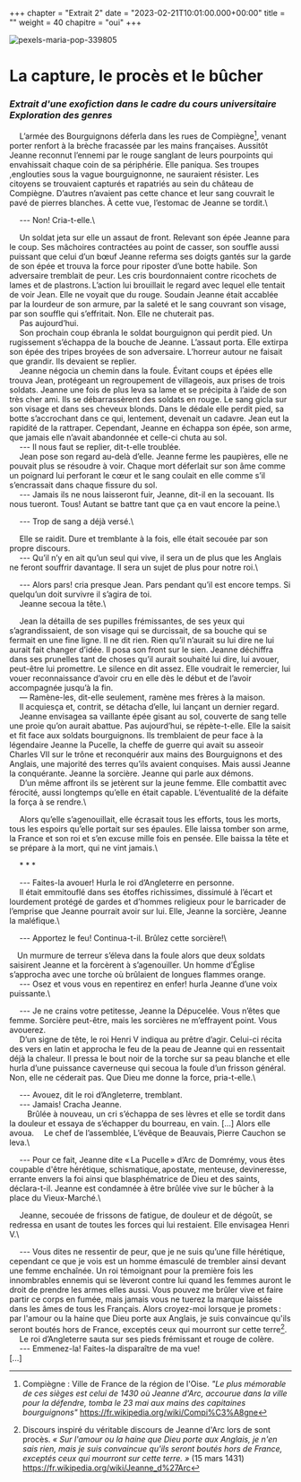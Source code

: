 +++
chapter = "Extrait 2"
date = "2023-02-21T10:01:00.000+00:00"
title = ""
weight = 40
chapitre = "oui"
+++

![pexels-maria-pop-339805](https://user-images.githubusercontent.com/125170529/231293087-d680a988-b6d8-4104-95c0-ba1638b5e40a.jpg)


# La capture, le procès et le bûcher

### _Extrait d'une exofiction dans le cadre du cours universitaire Exploration des genres_
 
  L’armée des Bourguignons déferla dans les rues de Compiègne[^1], venant porter renfort à la brèche fracassée par les mains françaises. Aussitôt Jeanne reconnut l’ennemi par le rouge sanglant de leurs pourpoints qui envahissait chaque coin de sa périphérie. Elle paniqua. Ses troupes ,englouties sous la vague bourguignonne, ne sauraient résister. Les citoyens se trouvaient capturés et rapatriés au sein du château de Compiègne. D’autres n’avaient pas cette chance et leur sang couvrait le pavé de pierres blanches. À cette vue, l’estomac de Jeanne se tordit.\

  --- Non! Cria-t-elle.\

  Un soldat jeta sur elle un assaut de front. Relevant son épée Jeanne para le coup. Ses mâchoires contractées au point de casser, son souffle aussi puissant que celui d’un bœuf Jeanne referma ses doigts gantés sur la garde de son épée et trouva la force pour riposter d’une botte habile. Son adversaire tremblait de peur. Les cris bourdonnaient contre ricochets de lames et de plastrons. L’action lui brouillait le regard avec lequel elle tentait de voir Jean. Elle ne voyait que du rouge. Soudain Jeanne était accablée par la lourdeur de son armure, par la saleté et le sang couvrant son visage, par son souffle qui s’effritait. Non. Elle ne chuterait pas.\
  Pas aujourd’hui.\
  Son prochain coup ébranla le soldat bourguignon qui perdit pied. Un rugissement s’échappa de la bouche de Jeanne. L’assaut porta. Elle extirpa son épée des tripes broyées de son adversaire. L’horreur autour ne faisait que grandir. Ils devaient se replier.\
  Jeanne négocia un chemin dans la foule. Évitant coups et épées elle trouva Jean, protégeant un regroupement de villageois, aux prises de trois soldats. Jeanne une fois de plus leva sa lame et se précipita à l’aide de son très cher ami. Ils se débarrassèrent des soldats en rouge. Le sang gicla sur son visage et dans ses cheveux blonds. Dans le dédale elle perdit pied, sa botte s’accrochant dans ce qui, lentement, devenait un cadavre. Jean eut la rapidité de la rattraper. Cependant, Jeanne en échappa son épée, son arme, que jamais elle n’avait abandonnée et celle-ci chuta au sol.\
  --- Il nous faut se replier, dit-t-elle troublée.\
  Jean pose son regard au-delà d’elle. Jeanne ferme les paupières, elle ne pouvait plus se résoudre à voir. Chaque mort déferlait sur son âme comme un poignard lui perforant le cœur et le sang coulait en elle comme s’il s’encrassait dans chaque fissure du sol.\
  --- Jamais ils ne nous laisseront fuir, Jeanne, dit-il en la secouant. Ils nous tueront. Tous! Autant se battre tant que ça en vaut encore la peine.\

  --- Trop de sang a déjà versé.\

  Elle se raidit. Dure et tremblante à la fois, elle était secouée par son propre discours.\
  --- Qu’il n’y en ait qu’un seul qui vive, il sera un de plus que les Anglais ne feront souffrir davantage. Il sera un sujet de plus pour notre roi.\

  --- Alors pars! cria presque Jean. Pars pendant qu’il est encore temps. Si quelqu’un doit survivre il s’agira de toi.\
  Jeanne secoua la tête.\
 
  Jean la détailla de ses pupilles frémissantes, de ses yeux qui s’agrandissaient, de son visage qui se durcissait, de sa bouche qui se fermait en une fine ligne. Il ne dit rien. Rien qu’il n’aurait su lui dire ne lui aurait fait changer d’idée. Il posa son front sur le sien. Jeanne déchiffra dans ses prunelles tant de choses qu’il aurait souhaité lui dire, lui avouer, peut-être lui promettre. Le silence en dit assez. Elle voudrait le remercier, lui vouer reconnaissance d’avoir cru en elle dès le début et de l’avoir accompagnée jusqu’à la fin.\
  — Ramène-les, dit-elle seulement, ramène mes frères à la maison.\
  Il acquiesça et, contrit, se détacha d’elle, lui lançant un dernier regard.\
  Jeanne envisagea sa vaillante épée gisant au sol, couverte de sang telle une proie qu’on aurait abattue. Pas aujourd’hui, se répète-t-elle. Elle la saisit et fit face aux soldats bourguignons. Ils tremblaient de peur face à la légendaire Jeanne la Pucelle, la cheffe de guerre qui avait su asseoir Charles VII sur le trône et reconquérir aux mains des Bourguignons et des Anglais, une majorité des terres qu’ils avaient conquises. Mais aussi Jeanne la conquérante. Jeanne la sorcière. Jeanne qui parle aux démons.\
  D’un même affront ils se jetèrent sur la jeune femme. Elle combattit avec férocité, aussi longtemps qu’elle en était capable. L’éventualité de la défaite la força à se rendre.\

  Alors qu’elle s’agenouillait, elle écrasait tous les efforts, tous les morts, tous les espoirs qu’elle portait sur ses épaules. Elle laissa tomber son arme, la France et son roi et s’en excuse mille fois en pensée. Elle baissa la tête et se prépare à la mort, qui ne vint jamais.\
  
  * * * 

  --- Faites-la avouer! Hurla le roi d’Angleterre en personne.\
  Il était emmitouflé dans ses étoffes richissimes, dissimulé à l’écart et lourdement protégé de gardes et d’hommes religieux pour le barricader de l’emprise que Jeanne pourrait avoir sur lui. Elle, Jeanne la sorcière, Jeanne la maléfique.\

  --- Apportez le feu! Continua-t-il. Brûlez cette sorcière!\
  
 Un murmure de terreur s’éleva dans la foule alors que deux soldats saisirent Jeanne et la forcèrent à s’agenouiller. Un homme d’Église s’approcha avec une torche où brûlaient de longues flammes orange.\
  --- Osez et vous vous en repentirez en enfer! hurla Jeanne d’une voix puissante.\ 

  --- Je ne crains votre petitesse, Jeanne la Dépucelée. Vous n’êtes que femme. Sorcière peut-être, mais les sorcières ne m’effrayent point. Vous avouerez.  
  D’un signe de tête, le roi Henri V indiqua au prêtre d’agir. Celui-ci récita des vers en latin et approcha le feu de la peau de Jeanne qui en ressentait déjà la chaleur. Il pressa le bout noir de la torche sur sa peau blanche et elle hurla d’une puissance caverneuse qui secoua la foule d’un frisson général. Non, elle ne céderait pas. Que Dieu me donne la force, pria-t-elle.\

  --- Avouez, dit le roi d’Angleterre, tremblant.\
  --- Jamais! Cracha Jeanne.\
   Brûlée à nouveau, un cri s’échappa de ses lèvres et elle se tordit dans la douleur et essaya de s’échapper du bourreau, en vain. [...] Alors elle avoua. 
 Le chef de l’assemblée, L’évêque de Beauvais, Pierre Cauchon se leva.\

  --- Pour ce fait, Jeanne dite « La Pucelle » d’Arc de Domrémy, vous êtes coupable d'être hérétique, schismatique, apostate, menteuse, devineresse, errante envers la foi ainsi que blasphématrice de Dieu et des saints, déclara-t-il. Jeanne est condamnée à être brûlée vive sur le bûcher à la place du Vieux-Marché.\

  Jeanne, secouée de frissons de fatigue, de douleur et de dégoût, se redressa en usant de toutes les forces qui lui restaient. Elle envisagea Henri V.\ 

  --- Vous dites ne ressentir de peur, que je ne suis qu’une fille hérétique, cependant ce que je vois est un homme émasculé de trembler ainsi devant une femme enchaînée. Un roi témoignant pour la première fois les innombrables ennemis qui se lèveront contre lui quand les femmes auront le droit de prendre les armes elles aussi. Vous pouvez me brûler vive et faire partir ce corps en fumée, mais jamais vous ne tuerez la marque laissée dans les âmes de tous les Français. Alors croyez-moi lorsque je promets : par l'amour ou la haine que Dieu porte aux Anglais, je suis convaincue qu'ils seront boutés hors de France, exceptés ceux qui mourront sur cette terre[^2].
  Le roi d’Angleterre sauta sur ses pieds frémissant et rouge de colère.\
  --- Emmenez-la! Faites-la disparaître de ma vue!\
[...]


[^1]: Compiègne : Ville de France de la région de l'Oise. _"Le plus mémorable de ces sièges est celui de 1430 où Jeanne d'Arc, accourue dans la ville pour la défendre, tomba le 23 mai aux mains des capitaines bourguignons"_  https://fr.wikipedia.org/wiki/Compi%C3%A8gne
[^2]: Discours inspiré du véritable discours de Jeanne d'Arc lors de sont procès. _« Sur l'amour ou la haine que Dieu porte aux Anglais, je n'en sais rien, mais je suis convaincue qu'ils seront boutés hors de France, exceptés ceux qui mourront sur cette terre. »_ (15 mars 1431) https://fr.wikipedia.org/wiki/Jeanne_d%27Arc
